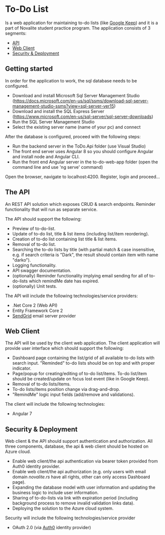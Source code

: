 # To-Do List

Is a web application for maintaining to-do lists (like [Google Keep](https://keep.google.com/)) and it is a part of Novalite student practice program. The application consists of 3 segments:
* [API](#the-api)
* [Web Client](#web-client)
* [Security & Deployment](#security-&-deployment)

## Getting started
In order for the application to work, the sql database needs to be configured.
- Download and install Microsoft Sql Server Management Studio (https://docs.microsoft.com/en-us/sql/ssms/download-sql-server-management-studio-ssms?view=sql-server-ver15)
- Download and install the SQL Express Server (https://www.microsoft.com/en-us/sql-server/sql-server-downloads)
- Run the SQL Server Management Studio
- Select the existing server name (name of your pc) and connect

After the database is configured, proceed with the following steps:
- Run the backend server in the ToDo.Api folder (use Visual Studio)
- The front end server uses Angular 8 so you should configure Angular and install node and Angular CLI.
- Run the front end Angular server in the to-do-web-app folder (open the command line and use 'ng serve' command)

Open the browser, navigate to localhost:4200. Register, login and proceed...

## The API

An REST API solution which exposes CRUD & search endpoints. Reminder functionality 
that will run as separate service. 

The API should support the following:

* Preview of to-do-list.
* Update of to-do list, title & list items (including list/item reordering).
* Creation of to-do list containing list title & list items.
* Removal of to-do list.
* Searching the to-do lists by title (with partial match & case insensitive, e.g. if search criteria is "Dark", the result should contain item with name "darko").
* Logging functionality.
* API swagger documentation.
* (optionally) Reminder functionality implying email sending for all of to-do-lists which remindMe date has expired.
* (optionally) Unit tests.

The API will include the following technologies/service providers:
* .Net Core 2 (Web API)
* Entity Framework Core 2
* [SendGrid](https://sendgrid.com/) email server provider

 
## Web Client

The API will be used by the client web application. The client application will 
provide user interface which should support the 
following:

* Dashboard page containing the list/grid of all available to-do lists with search input. "Reminded" to-do lists should be on top and with proper indicator.
* Page/popup for creating/editing of to-do list/items. To-do list/item should be created/update on focus lost event (like in Google Keep).
* Removal of to-do lists/items.
* To-do lists/items position change via drag-and-drop.
* "RemindMe" logic input fields (add/remove and validations).
 
The client will include the following technologies:
* Angular 7


## Security & Deployment

Web client & the API should support authentication and authorization. All three components, database, the api & web client should be hosted on Azure cloud.

* Enable web client/the api authentication via bearer token provided from Auth0 identity provider.
* Enable web client/the api authorization (e.g. only users with email domain *novalite.rs* have all rights, other can only access Dashboard page).
* Expanding the database model with user information and updating the business logic to include user information.
* Sharing of to-do-lists via link with expiration period (including background process to remove invalid validation links data).
* Deploying the solution to the Azure cloud system.

Security will include the following technologies/service provider
* OAuth 2.0 (via [Auth0](https://auth0.com/) identity provider)
